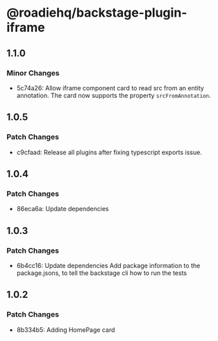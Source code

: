 # @roadiehq/backstage-plugin-iframe

## 1.1.0

### Minor Changes

- 5c74a26: Allow iframe component card to read src from an entity annotation. The card now supports the property `srcFromAnnotation`.

## 1.0.5

### Patch Changes

- c9cfaad: Release all plugins after fixing typescript exports issue.

## 1.0.4

### Patch Changes

- 86eca6a: Update dependencies

## 1.0.3

### Patch Changes

- 6b4cc16: Update dependencies
  Add package information to the package.jsons, to tell the backstage cli how to run the tests

## 1.0.2

### Patch Changes

- 8b334b5: Adding HomePage card

